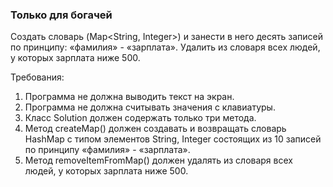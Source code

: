 
### Только для богачей

Создать словарь (Map<String, Integer>) и занести в него десять записей по принципу: «фамилия» - «зарплата».
Удалить из словаря всех людей, у которых зарплата ниже 500.


Требования:
1.	Программа не должна выводить текст на экран.
2.	Программа не должна считывать значения с клавиатуры.
3.	Класс Solution должен содержать только три метода.
4.	Метод createMap() должен создавать и возвращать словарь HashMap с типом элементов String, Integer состоящих из 10 записей по принципу «фамилия» - «зарплата».
5.	Метод removeItemFromMap() должен удалять из словаря всех людей, у которых зарплата ниже 500.

